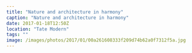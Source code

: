 ```yaml
---
title: "Nature and architecture in harmony"
caption: "Nature and architecture in harmony"
date: 2017-01-18T12:50Z
location: "Tate Modern"
tags: ""
image: /images/photos/2017/01/00a261608333f209d74b62a0f7312f5a.jpg
---
```

